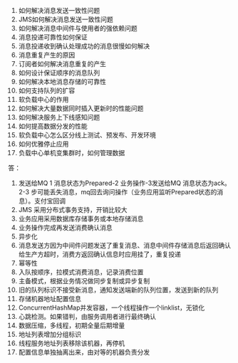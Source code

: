 1. 如何解决消息发送一致性问题
2. JMS如何解决消息发送一致性问题
3. 如何解决消息中间件与使用者的强依赖问题
4. 消息投递可靠性如何保证
5. 消息投递收到确认处理成功的消息很慢如何解决
6. 消息重复产生的原因
7. 订阅者如何解决消息重复的产生
8. 如何设计保证顺序的消息队列
9. 如何解决本地消息存储的可靠性
10. 如何支持队列的扩容
11. 软负载中心的作用
12. 如何解决大量数据同时插入更新时的性能问题
13. 如何解决服务上下线感知问题
14. 如何提高数据分发的性能
15. 软负载中心怎么区分线上测试、预发布、开发环境
16. 如何优雅停止应用
17. 负载中心单机变集群时，如何管理数据

答：

1. 发送给MQ 1 消息状态为Prepared-2 业务操作-3发送给MQ 消息状态为ack。 2-3 步可能丢失消息，mq回去询问操作（业务应用监听Prepared状态的消息）。支付宝回调
2. JMS 采用分布式事务支持，开销比较大
3. 业务应用采用数据库存储事务或本地存储消息
4. 业务操作完成再发送消费确认消息
5. 异步化
6. 消息发送方因为中间件问题发送了重复消息、消息中间件存储消息后返回确认给生产方超时，消费方返回确认信息时应用挂了，重复投递
7. 幂等性
8. 入队按顺序，拉模式消费消息，记录消费位置
9. 主备模式，根据业务情况做同步复制或异步复制
10. 旧的队列标识不接受新消息，通知发送端新的队列位置，发送到新的队列
11. 存储机器地址配置信息
12. ConcurrentHashMap并发容器，一个线程操作一个linklist，无锁化
13. 心跳检测。如果错判，由服务调用者进行最终确认
14. 数据压缩，多线程，初期全量后期增量
15. 地址列表增加分组标识
16. 线程服务地址列表移除该机器，再停机
17. 配置信息单独抽离出来，由对等的机器负责分发







